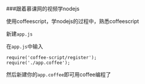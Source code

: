 ###跟着慕课网的视频学nodejs

使用coffeescript，学nodejs的过程中，熟悉coffeescript

新建``app.js``

在``app.js``中输入
````
require('coffee-script/register');
require('./app.coffee');
````

然后新建你的``app.coffee``即可用coffee编程了